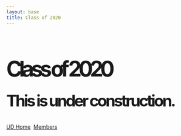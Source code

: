 ```yaml
---
layout: base
title: Class of 2020
---
```


<h1 style="font-size:400%; font-weight:bold; letter-spacing:-8px;">Class of 2020</h1><br>
<h2 style="font-size:300%; letter-spacing:-4px; margin-top:-30px;">This is under construction.</h2>
<a href="{{ site.baseurl }}/index1.html" alt="Under Development, homepage!">UD Home</a>&nbsp;&nbsp;<a href="{{ site.baseurl }}/class/" alt="Class of 2020, who they are?">Members</a>

